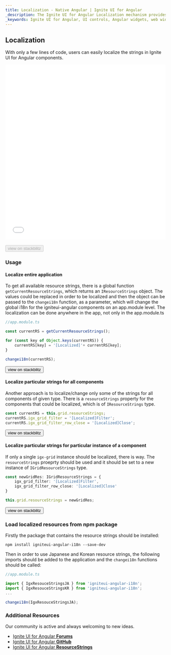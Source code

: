 ```yaml
---
title: Localization - Native Angular | Ignite UI for Angular
_description: The Ignite UI for Angular Localization mechanism provides the ability to change/localize strings in the components.
_keywords: Ignite UI for Angular, UI controls, Angular widgets, web widgets, UI widgets, Angular, Native Angular Components Suite, Native Angular Controls, Native Angular Components Library, Native Angular Components
---
```


## Localization

With only a few lines of code, users can easily localize the strings in Ignite UI for Angular components.

<div class="sample-container loading" style="height:550px">
    <iframe id="localization-sample-1-iframe" src='{environment:demosBaseUrl}/localization-sample-1' width="100%" height="100%" seamless frameBorder="0" onload="onSampleIframeContentLoaded(this);"></iframe>
</div>
<br/>
<div>
<button data-localize="stackblitz" disabled class="stackblitz-btn" data-iframe-id="localization-sample-1-iframe" data-demos-base-url="{environment:demosBaseUrl}">view on stackblitz</button>
</div>

### Usage

#### Localize entire application

To get all available resource strings, there is a global function `getCurrentResourceStrings`, which returns an `IResourceStrings` object.
The values could be replaced in order to be localized and then the object can be passed to the `changei18n` function, as a parameter, which will change the global i18n for the igniteui-angular components on an app.module level. The localization can be done anywhere in the app, not only in the app.module.ts

```typescript
//app.module.ts

const currentRS = getCurrentResourceStrings();

for (const key of Object.keys(currentRS)) {
    currentRS[key] = '[Localized]'+ currentRS[key];
}

changei18n(currentRS);
```
<div>
<button data-localize="stackblitz" class="stackblitz-btn" data-src="{environment:demosBaseUrl}/localization-sample-2"
    data-demos-base-url="{environment:demosBaseUrl}">view on stackblitz
</button>
</div>

#### Localize particular strings for all components

Another approach is to localize/change only some of the strings for all components of given type. There is a `resourceStrings` property for the components that could be localized, which is of `IResourceStrings` type.

```typescript
const currentRS = this.grid.resourceStrings;
currentRS.igx_grid_filter = '[Localized]Filter';
currentRS.igx_grid_filter_row_close = '[Localized]Close';
```

<div>
    <button data-localize="stackblitz" class="stackblitz-btn" data-src="{environment:demosBaseUrl}/localization-sample-3" 
        data-demos-base-url="{environment:demosBaseUrl}">view on stackblitz
    </button>
</div>

#### Localize particular strings for particular instance of a component

If only a single `igx-grid` instance should be localized, there is way. The `resourceStrings` proeprty should be used and it should be set to a new instance of `IGridResourceStrings` type.

```typescript
const newGridRes: IGridResourceStrings = {
    igx_grid_filter: '[Localized]Filter',
    igx_grid_filter_row_close: '[Localized]Close'
}

this.grid.resourceStrings = newGridRes;
```

<div>
<button data-localize="stackblitz" class="stackblitz-btn" data-iframe-id="localization-sample-1-iframe" data-demos-base-url="{environment:demosBaseUrl}">view on stackblitz</button>
</div>

### Load localized resources from npm package

Firstly the package that contains the resource strings should be installed:

`npm install igniteui-angular-i18n --save-dev`

Then in order to use Japanese and Korean resource strings, the following imports should be added to the application and the `changei18n` functions should be called:

```typescript
//app.module.ts

import { IgxResouceStringsJA } from 'igniteui-angular-i18n';
import { IgxResouceStringsKR } from 'igniteui-angular-i18n';
...

changei18n(IgxResouceStringsJA);
```

### Additional Resources

<div class="divider--half"></div>

Our community is active and always welcoming to new ideas.

* [Ignite UI for Angular **Forums**](https://www.infragistics.com/community/forums/f/ignite-ui-for-angular)
* [Ignite UI for Angular **GitHub**](https://github.com/IgniteUI/igniteui-angular)
* [Ignite UI for Angular **ResourceStrings**](https://github.com/IgniteUI/igniteui-angular-i18n)
